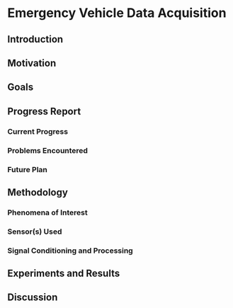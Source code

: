 # Emergency Vehicle Data Acquisition

## Introduction

## Motivation

## Goals





## Progress Report

### Current Progress

### Problems Encountered

### Future Plan

## Methodology

### Phenomena of Interest

### Sensor(s) Used

### Signal Conditioning and Processing


## Experiments and Results

## Discussion


